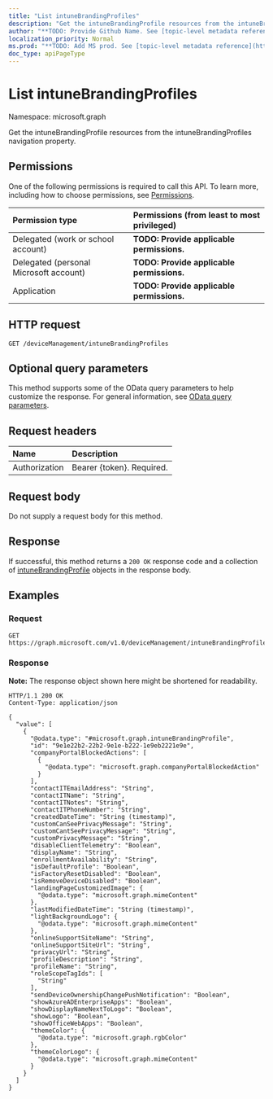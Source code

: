 ```yaml
---
title: "List intuneBrandingProfiles"
description: "Get the intuneBrandingProfile resources from the intuneBrandingProfiles navigation property."
author: "**TODO: Provide Github Name. See [topic-level metadata reference](https://msgo.azurewebsites.net/add/document/guidelines/metadata.html#topic-level-metadata)**"
localization_priority: Normal
ms.prod: "**TODO: Add MS prod. See [topic-level metadata reference](https://msgo.azurewebsites.net/add/document/guidelines/metadata.html#topic-level-metadata)**"
doc_type: apiPageType
---
```


# List intuneBrandingProfiles
Namespace: microsoft.graph



Get the intuneBrandingProfile resources from the intuneBrandingProfiles navigation property.

## Permissions
One of the following permissions is required to call this API. To learn more, including how to choose permissions, see [Permissions](/graph/permissions-reference).

|Permission type|Permissions (from least to most privileged)|
|:---|:---|
|Delegated (work or school account)|**TODO: Provide applicable permissions.**|
|Delegated (personal Microsoft account)|**TODO: Provide applicable permissions.**|
|Application|**TODO: Provide applicable permissions.**|

## HTTP request

<!-- {
  "blockType": "ignored"
}
-->
``` http
GET /deviceManagement/intuneBrandingProfiles
```

## Optional query parameters
This method supports some of the OData query parameters to help customize the response. For general information, see [OData query parameters](/graph/query-parameters).

## Request headers
|Name|Description|
|:---|:---|
|Authorization|Bearer {token}. Required.|

## Request body
Do not supply a request body for this method.

## Response

If successful, this method returns a `200 OK` response code and a collection of [intuneBrandingProfile](../resources/intunebrandingprofile.md) objects in the response body.

## Examples

### Request
<!-- {
  "blockType": "request",
  "name": "list_intunebrandingprofile"
}
-->
``` http
GET https://graph.microsoft.com/v1.0/deviceManagement/intuneBrandingProfiles
```


### Response
**Note:** The response object shown here might be shortened for readability.
<!-- {
  "blockType": "response",
  "truncated": true,
  "@odata.type": "Collection(microsoft.graph.intuneBrandingProfile)"
}
-->
``` http
HTTP/1.1 200 OK
Content-Type: application/json

{
  "value": [
    {
      "@odata.type": "#microsoft.graph.intuneBrandingProfile",
      "id": "9e1e22b2-22b2-9e1e-b222-1e9eb2221e9e",
      "companyPortalBlockedActions": [
        {
          "@odata.type": "microsoft.graph.companyPortalBlockedAction"
        }
      ],
      "contactITEmailAddress": "String",
      "contactITName": "String",
      "contactITNotes": "String",
      "contactITPhoneNumber": "String",
      "createdDateTime": "String (timestamp)",
      "customCanSeePrivacyMessage": "String",
      "customCantSeePrivacyMessage": "String",
      "customPrivacyMessage": "String",
      "disableClientTelemetry": "Boolean",
      "displayName": "String",
      "enrollmentAvailability": "String",
      "isDefaultProfile": "Boolean",
      "isFactoryResetDisabled": "Boolean",
      "isRemoveDeviceDisabled": "Boolean",
      "landingPageCustomizedImage": {
        "@odata.type": "microsoft.graph.mimeContent"
      },
      "lastModifiedDateTime": "String (timestamp)",
      "lightBackgroundLogo": {
        "@odata.type": "microsoft.graph.mimeContent"
      },
      "onlineSupportSiteName": "String",
      "onlineSupportSiteUrl": "String",
      "privacyUrl": "String",
      "profileDescription": "String",
      "profileName": "String",
      "roleScopeTagIds": [
        "String"
      ],
      "sendDeviceOwnershipChangePushNotification": "Boolean",
      "showAzureADEnterpriseApps": "Boolean",
      "showDisplayNameNextToLogo": "Boolean",
      "showLogo": "Boolean",
      "showOfficeWebApps": "Boolean",
      "themeColor": {
        "@odata.type": "microsoft.graph.rgbColor"
      },
      "themeColorLogo": {
        "@odata.type": "microsoft.graph.mimeContent"
      }
    }
  ]
}
```

